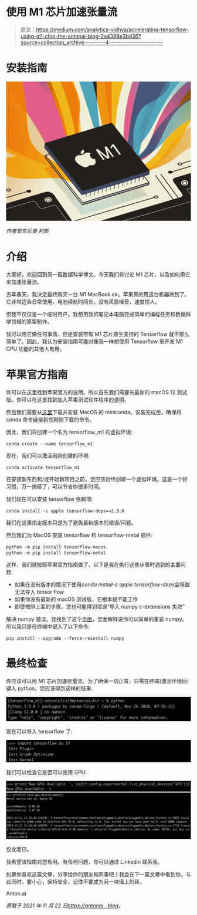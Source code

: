 # 使用 M1 芯片加速张量流

> 原文：<https://medium.com/analytics-vidhya/accelerating-tensorflow-using-m1-chip-the-antonai-blog-2a4388e3bd36?source=collection_archive---------4----------------------->

# 安装指南

![](img/0319a724bf1f997bb3ca2d456d6b779d.png)

*作者安东尼奥·利斯*

# 介绍

大家好，欢迎回到另一篇数据科学博文。今天我们将讨论 M1 芯片，以及如何用它来加速张量流。

去年春天，我决定最终购买一台 M1 MacBook air。苹果真的用这台机器做到了。它非常适合日常使用，电池续航时间长，没有风扇噪音，速度惊人。

但我不仅仅是一个临时用户。我想用我的笔记本电脑完成简单的编程任务和数据科学领域的原型制作。

我可以用它做任何事情，但是安装带有 M1 芯片原生支持的 Tensorflow 就不那么简单了。因此，我认为安装指南可能对像我一样想使用 Tensorflow 来开发 M1 GPU 功能的其他人有用。

# 苹果官方指南

你可以在这里找到苹果官方的说明。所以首先我们需要有最新的 macOS 12 测试版。你可以在这里找到加入苹果测试软件程序[的说明](https://beta.apple.com/sp/betaprogram/enroll)。

然后我们需要从[这里](https://github.com/conda-forge/miniforge/releases/latest/download/Miniforge3-MacOSX-arm64.sh)下载并安装 MacOS 的 miniconda。安装完成后，确保将 conda 命令链接到您刚刚下载的命令。

因此，我们将创建一个名为 tensorflow_m1 的虚拟环境:

```
conda create --name tensorflow_m1
```

现在，我们可以激活刚刚创建的环境:

```
conda activate tensorflow_m1
```

在安装新东西和/或开始新项目之前，您应该始终创建一个虚拟环境。这是一个好习惯，万一搞砸了，可以节省你很多时间。

我们现在可以安装 tensorflow 依赖项:

```
​​conda install -c apple tensorflow-deps==2.5.0
```

我们在这里指定版本只是为了避免最新版本的错误/问题。

然后我们为 MacOS 安装 tensorflow 和 tensorflow-metal 插件:

```
python -m pip install tensorflow-macos 
python -m pip install tensorflow-metal
```

这样，我们就按照苹果官方指南做了。以下是我在执行这些步骤时遇到的主要问题:

*   如果在没有版本的情况下使用*conda install-c apple tensorflow-deps*会导致无法导入 tensor flow
*   如果你没有最新的 macOS 测试版，它根本就不能工作
*   即使按照上面的步骤，您也可能得到错误“导入 numpy c-extensions 失败”

解决 numpy 错误。我找到了这个[页面](https://stackoverflow.com/questions/58868528/importing-the-numpy-c-extensions-failed)，里面解释说你可以简单的重装 numpy。所以我只是在终端中键入了以下命令:

```
pip install --upgrade --force-reinstall numpy
```

# 最终检查

你应该可以用 M1 芯片加速张量流。为了确保一切正常，只需在终端(激活环境后)键入 python。您应该得到这样的结果:

![](img/f95bfc2f2aa9902f4c04df337996330c.png)

现在可以导入 tensorflow 了:

![](img/5f8ee4e10778d2b539c95f0c1ddbbac4.png)

我们可以检查它是否可以使用 GPU:

![](img/f6d7fd596422b2ab5abb21b032040c34.png)![](img/8437d41def83e6b273778e6db2842108.png)

仅此而已。

我希望该指南对您有用。有任何问题，你可以通过 Linkedin 联系我。

如果你喜欢这篇文章，分享给你的朋友和同事吧！我会在下一篇文章中看到你。与此同时，要小心，保持安全，记住不要成为另一块墙上的砖。

Anton.ai

*原载于 2021 年 11 月 22 日*[*https://antonai . blog*](https://antonai.blog/accelerating-tensorflow-using-m1-chip/)*。*